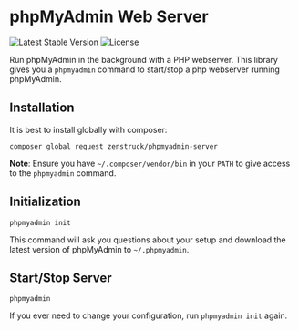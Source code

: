 # phpMyAdmin Web Server

[![Latest Stable Version](http://img.shields.io/packagist/v/zenstruck/phpmyadmin-server.svg?style=flat-square)](https://packagist.org/packages/zenstruck/phpmyadmin-server)
[![License](http://img.shields.io/packagist/l/zenstruck/phpmyadmin-server.svg?style=flat-square)](https://packagist.org/packages/zenstruck/phpmyadmin-server)

Run phpMyAdmin in the background with a PHP webserver. This library gives you a `phpmyadmin` command
to start/stop a php webserver running phpMyAdmin.

## Installation

It is best to install globally with composer:

```
composer global request zenstruck/phpmyadmin-server
```

**Note**: Ensure you have `~/.composer/vendor/bin` in your `PATH` to give access to the `phpmyadmin`
command.

## Initialization

```
phpmyadmin init
```

This command will ask you questions about your setup and download the latest version of phpMyAdmin
to `~/.phpmyadmin`.

## Start/Stop Server

```
phpmyadmin
```

If you ever need to change your configuration, run `phpmyadmin init` again.
